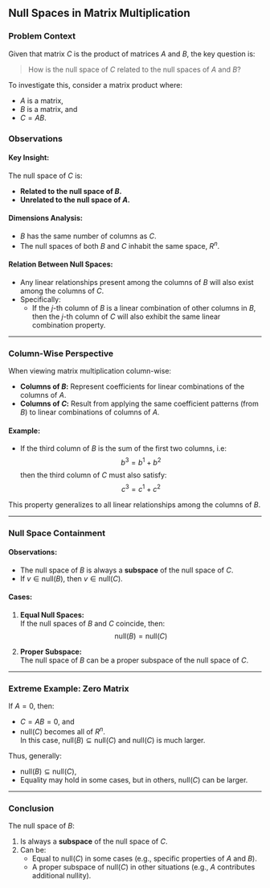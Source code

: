 ## Null Spaces in Matrix Multiplication

### Problem Context

Given that matrix $C$ is the product of matrices $A$ and $B$, the key question is:

> How is the null space of $C$ related to the null spaces of $A$ and $B$?

To investigate this, consider a matrix product where:
- $A$ is a matrix,
- $B$ is a matrix, and
- $C = AB$.

### Observations

#### Key Insight:
The null space of $C$ is:
- **Related to the null space of $B$.**
- **Unrelated to the null space of $A$.**

#### Dimensions Analysis:
- $B$ has the same number of columns as $C$.
- The null spaces of both $B$ and $C$ inhabit the same space, $R^n$.

#### Relation Between Null Spaces:
- Any linear relationships present among the columns of $B$ will also exist among the columns of $C$.
- Specifically:
    - If the $j$-th column of $B$ is a linear combination of other columns in $B$, then the $j$-th column of $C$ will also exhibit the same linear combination property.

---

### Column-Wise Perspective 

When viewing matrix multiplication column-wise:
- **Columns of $B$:** Represent coefficients for linear combinations of the columns of $A$.
- **Columns of $C$:** Result from applying the same coefficient patterns (from $B$) to linear combinations of columns of $A$.

#### Example:
- If the third column of $B$ is the sum of the first two columns, i.e:
  $$
  b^3 = b^1 + b^2
  $$
  then the third column of $C$ must also satisfy:
  $$
  c^3 = c^1 + c^2
  $$

This property generalizes to all linear relationships among the columns of $B$.

---

### Null Space Containment

#### Observations:
- The null space of $B$ is always a **subspace** of the null space of $C$.
- If $v \in \text{null}(B)$, then $v \in \text{null}(C)$.

#### Cases:
1. **Equal Null Spaces:**  
   If the null spaces of $B$ and $C$ coincide, then:  
   $$
   \text{null}(B) = \text{null}(C)
   $$

2. **Proper Subspace:**  
   The null space of $B$ can be a proper subspace of the null space of $C$.

---

### Extreme Example: Zero Matrix
If $A = 0$, then:
- $C = AB = 0$, and
- $\text{null}(C)$ becomes all of $R^n$.  
In this case, $\text{null}(B) \subseteq \text{null}(C)$ and $\text{null}(C)$ is much larger.

Thus, generally:
- $\text{null}(B) \subseteq \text{null}(C)$,
- Equality may hold in some cases, but in others, $\text{null}(C)$ can be larger.

---

### Conclusion

The null space of $B$:
1. Is always a **subspace** of the null space of $C$.
2. Can be:
   - Equal to $\text{null}(C)$ in some cases (e.g., specific properties of $A$ and $B$).
   - A proper subspace of $\text{null}(C)$ in other situations (e.g., $A$ contributes additional nullity).